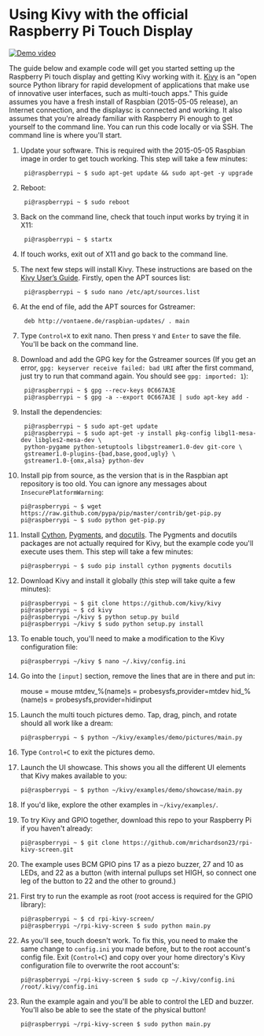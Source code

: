 # Using Kivy with the official Raspberry Pi Touch Display

[![Demo video](http://img.youtube.com/vi/Eah3Zq18OyM/0.jpg)](http://www.youtube.com/watch?v=Eah3Zq18OyM)

The guide below and example code will get you started setting up the Raspberry Pi touch display and getting Kivy working with it. [Kivy](http://kivy.org/) is an "open source Python library for rapid development of applications
that make use of innovative user interfaces, such as multi-touch apps." This guide assumes you have a fresh install of Raspbian (2015-05-05 release), an Internet connection, and  the displaysc is connected and working. It also assumes that you're already familiar with Raspberry Pi enough to get yourself to the command line. You can run this code locally or via SSH. The command line is where you'll start.

1. Update your software. This is required with the 2015-05-05 Raspbian image in order to get touch working. This step will take a few minutes:

        pi@raspberrypi ~ $ sudo apt-get update && sudo apt-get -y upgrade

2. Reboot:

        pi@raspberrypi ~ $ sudo reboot

3. Back on the command line, check that touch input works by trying it in X11:

        pi@raspberrypi ~ $ startx

4. If touch works, exit out of X11 and go back to the command line.
5. The next few steps will install Kivy. These instructions are based on the [Kivy User’s Guide](http://kivy.org/docs/installation/installation-rpi.html). Firstly, open the APT sources list:

        pi@raspberrypi ~ $ sudo nano /etc/apt/sources.list

6. At the end of file, add the APT sources for Gstreamer:

        deb http://vontaene.de/raspbian-updates/ . main

7. Type `Control+X` to exit nano. Then press `Y` and `Enter` to save the file. You'll be back on the command line.

8. Download and add the GPG key for the Gstreamer sources (If you get an error, `gpg: keyserver receive failed: bad URI` after the first command, just try to run that command again. You should see `gpg: imported: 1`):

        pi@raspberrypi ~ $ gpg --recv-keys 0C667A3E
        pi@raspberrypi ~ $ gpg -a --export 0C667A3E | sudo apt-key add -

9. Install the dependencies:

        pi@raspberrypi ~ $ sudo apt-get update
        pi@raspberrypi ~ $ sudo apt-get -y install pkg-config libgl1-mesa-dev libgles2-mesa-dev \
        python-pygame python-setuptools libgstreamer1.0-dev git-core \
        gstreamer1.0-plugins-{bad,base,good,ugly} \
        gstreamer1.0-{omx,alsa} python-dev

10. Install pip from source, as the version that is in the Raspbian apt repository is too old. You can ignore any messages about `InsecurePlatformWarning`:

        pi@raspberrypi ~ $ wget https://raw.github.com/pypa/pip/master/contrib/get-pip.py
        pi@raspberrypi ~ $ sudo python get-pip.py

11. Install [Cython](http://cython.org/), [Pygments](http://pygments.org/), and [docutils](https://pypi.python.org/pypi/docutils). The Pygments and docutils packages are not actually required for Kivy, but the example code you'll execute uses them. This step will take a few minutes:

        pi@raspberrypi ~ $ sudo pip install cython pygments docutils

12. Download Kivy and install it globally (this step will take quite a few minutes):

        pi@raspberrypi ~ $ git clone https://github.com/kivy/kivy
        pi@raspberrypi ~ $ cd kivy
        pi@raspberrypi ~/kivy $ python setup.py build
        pi@raspberrypi ~/kivy $ sudo python setup.py install

13. To enable touch, you'll need to make a modification to the Kivy configuration file:

        pi@raspberrypi ~/kivy $ nano ~/.kivy/config.ini

14. Go into the `[input]` section, remove the lines that are in there and put in:

	mouse = mouse
	mtdev_%(name)s = probesysfs,provider=mtdev
	hid_%(name)s = probesysfs,provider=hidinput

15. Launch the multi touch pictures demo. Tap, drag, pinch, and rotate should all work like a dream:

        pi@raspberrypi ~ $ python ~/kivy/examples/demo/pictures/main.py

16. Type `Control+C` to exit the pictures demo.

17. Launch the UI showcase. This shows you all the different UI elements that Kivy makes available to you:

        pi@raspberrypi ~ $ python ~/kivy/examples/demo/showcase/main.py

18. If you'd like, explore the other examples in `~/kivy/examples/`.

19. To try Kivy and GPIO together, download this repo to your Raspberry Pi if you haven't already:

        pi@raspberrypi ~ $ git clone https://github.com/mrichardson23/rpi-kivy-screen.git

20. The example uses BCM GPIO pins 17 as a piezo buzzer, 27 and 10 as LEDs, and 22 as a button (with internal pullups set HIGH, so connect one leg of the button to 22 and the other to ground.)

21. First try to run the example as root (root access is required for the GPIO library):

        pi@raspberrypi ~ $ cd rpi-kivy-screen/
        pi@raspberrypi ~/rpi-kivy-screen $ sudo python main.py 

22. As you'll see, touch doesn't work. To fix this, you need to make the same change to `config.ini` you made before, but to the root account's config file. Exit (`Control+C`) and copy over your home directory's Kivy configuration file to overwrite the root account's: 

        pi@raspberrypi ~/rpi-kivy-screen $ sudo cp ~/.kivy/config.ini /root/.kivy/config.ini

23. Run the example again and you'll be able to control the LED and buzzer. You'll also be able to see the state of the physical button!

        pi@raspberrypi ~/rpi-kivy-screen $ sudo python main.py 
